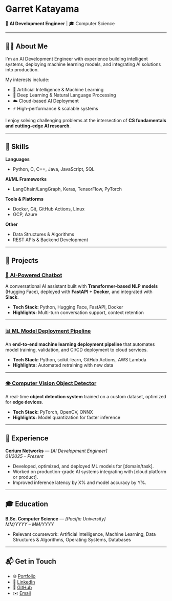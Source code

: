 # Garret Katayama

🚀 **AI Development Engineer** | 🎓 Computer Science  

---

## 🧑‍💻 About Me
I'm an AI Development Engineer with experience building intelligent systems, deploying machine learning models, and integrating AI solutions into production.  

My interests include:
- 🤖 Artificial Intelligence & Machine Learning  
- 🧩 Deep Learning & Natural Language Processing  
- ☁️ Cloud-based AI Deployment  
- ⚡ High-performance & scalable systems  

I enjoy solving challenging problems at the intersection of **CS fundamentals and cutting-edge AI research**.

---

## 🔧 Skills

**Languages**  
- Python, C, C++, Java, JavaScript, SQL  

**AI/ML Frameworks**  
- LangChain/LangGraph, Keras, TensorFlow, PyTorch  

**Tools & Platforms**  
- Docker, Git, GitHub Actions, Linux  
- GCP, Azure 

**Other**  
- Data Structures & Algorithms  
- REST APIs & Backend Development  

---

## 📂 Projects

### [🧠 AI-Powered Chatbot](https://github.com/yourusername/chatbot-project)
A conversational AI assistant built with **Transformer-based NLP models** (Hugging Face), deployed with **FastAPI + Docker**, and integrated with **Slack**.  
- **Tech Stack:** Python, Hugging Face, FastAPI, Docker  
- **Highlights:** Multi-turn conversation support, context retention  

---

### [📊 ML Model Deployment Pipeline](https://github.com/yourusername/ml-deployment-pipeline)
An **end-to-end machine learning deployment pipeline** that automates model training, validation, and CI/CD deployment to cloud services.  
- **Tech Stack:** Python, scikit-learn, GitHub Actions, AWS Lambda  
- **Highlights:** Automated retraining with new data  

---

### [👁️ Computer Vision Object Detector](https://github.com/yourusername/cv-object-detector)
A real-time **object detection system** trained on a custom dataset, optimized for **edge devices**.  
- **Tech Stack:** PyTorch, OpenCV, ONNX  
- **Highlights:** Model quantization for faster inference  

---

## 📜 Experience

**Cerium Networks** — *[AI Development Engineer]*  
*01/2025 – Present*  
- Developed, optimized, and deployed ML models for [domain/task].  
- Worked on production-grade AI systems integrating with [cloud platform or product].  
- Improved inference latency by X% and model accuracy by Y%.  

---

## 🎓 Education

**B.Sc. Computer Science** — *[Pacific University]*  
*MM/YYYY – MM/YYYY*  
- Relevant coursework: Artificial Intelligence, Machine Learning, Data Structures & Algorithms, Operating Systems, Databases  

---

## 📬 Get in Touch

- 🌐 [Portfolio](https://garretsk.github.io)  
- 💼 [LinkedIn](https://www.linkedin.com/in/garret-katayama/) 
- 🐙 [GitHub](https://github.com/yourusername)  
- ✉️ [Email](garret.katayama@gmail.com)

